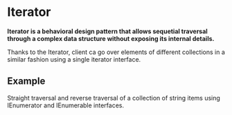 # Iterator

**Iterator is a behavioral design pattern that allows sequetial traversal through a complex data structure without exposing its internal details.**

Thanks to the Iterator, client ca go over elements of different collections in a similar fashion using a single iterator interface.

## Example

Straight traversal and reverse traversal of a collection of string items using IEnumerator and IEnumerable interfaces.
